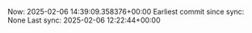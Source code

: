 Now: 2025-02-06 14:39:09.358376+00:00 Earliest commit since sync: None Last sync: 2025-02-06 12:22:44+00:00
